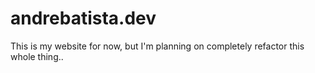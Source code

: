 # andrebatista.dev

This is my website for now, but I'm planning on completely refactor this whole thing..
